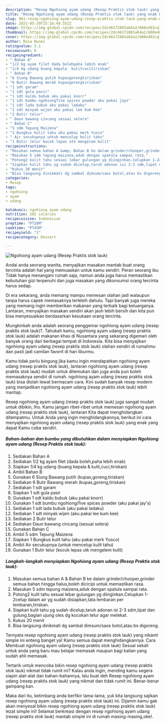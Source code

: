 ```yaml
---
description: "Resep Ngohiong ayam udang (Resep Praktis stok lauk) yang enak Untuk Jualan"
title: "Resep Ngohiong ayam udang (Resep Praktis stok lauk) yang enak Untuk Jualan"
slug: 961-resep-ngohiong-ayam-udang-resep-praktis-stok-lauk-yang-enak-untuk-jualan
date: 2021-05-29T15:16:49.552Z
image: https://img-global.cpcdn.com/recipes/2dc461f2865a64a2/680x482cq70/ngohiong-ayam-udang-resep-praktis-stok-lauk-foto-resep-utama.jpg
thumbnail: https://img-global.cpcdn.com/recipes/2dc461f2865a64a2/680x482cq70/ngohiong-ayam-udang-resep-praktis-stok-lauk-foto-resep-utama.jpg
cover: https://img-global.cpcdn.com/recipes/2dc461f2865a64a2/680x482cq70/ngohiong-ayam-udang-resep-praktis-stok-lauk-foto-resep-utama.jpg
author: Rosa Nunez
ratingvalue: 3.1
reviewcount: 8
recipeingredient:
- " Bahan A"
- "1/2 kg ayam filet dada bolehpaha lebih enak"
- "1/4 kg udang buang kepala  kulitcucitiriskan"
- " Bahan B"
- "6 Siung Bawang putih kupasgorengtiriskan"
- "6 Butir Bawang merah kupasgorengtiriskan"
- "1 sdt garam"
- "1 sdt gula pasir"
- "1 sdt kaldu bubuk aku pakai knorr"
- "1 sdt bumbu ngohiongfive spices powder aku pakai jays"
- "1 sdt lada bubuk aku pakai ladaku"
- "1 sdt minyak wijen aku pakai lee kum kee"
- "2 Butir telur"
- " Daun bawang cincang sesuai selera"
- " Bahan C"
- "5 sdm Tepung Maizena"
- "1 Bungkus kulit tahu aku pakai merk Yusco"
- " Air secukupnya untuk mencelup kulit tahu"
- "1 Butir telur kocok lepas utk mengelem kulit"
recipeinstructions:
- "Masukan semua bahan A &amp; Bahan B ke dalam grinder/chooper,grinder semua bahan hingga halus,boleh dicicipi untuk memastikan rasa."
- "Masukan 5 sdm tepung maizena,aduk dengan spatula sampai rata."
- "Potong2 kulit tahu sesuai lebar gulungan yg diinginkan.Celupkan 1-2celup dalam air yg sudah disiapkan,tata lembaran per lembaran,tiriskan."
- "Siapkan kulit tahu yg sudah dicelup,taruh adonan isi 2-3 sdm,lipat dan gulung.bagian ujung oles dg kocokan telur agar melekat."
- "Kukus 20 menit"
- "Bisa langsung dinikmati dg sambal dimsum/saos botol,atau bs digoreng."
categories:
- Resep
tags:
- ngohiong
- ayam
- udang

katakunci: ngohiong ayam udang 
nutrition: 201 calories
recipecuisine: Indonesian
preptime: "PT28M"
cooktime: "PT45M"
recipeyield: "1"
recipecategory: Dessert

---
```



![Ngohiong ayam udang (Resep Praktis stok lauk)](https://img-global.cpcdn.com/recipes/2dc461f2865a64a2/680x482cq70/ngohiong-ayam-udang-resep-praktis-stok-lauk-foto-resep-utama.jpg)

Andai anda seorang wanita, menyajikan masakan mantab buat orang tercinta adalah hal yang memuaskan untuk kamu sendiri. Peran seorang ibu Tidak hanya menangani rumah saja, namun anda juga harus memastikan kebutuhan gizi terpenuhi dan juga masakan yang dikonsumsi orang tercinta harus sedap.

Di era  sekarang, anda memang mampu memesan olahan jadi walaupun tanpa harus capek memasaknya terlebih dahulu. Tapi banyak juga mereka yang memang ingin memberikan makanan yang terbaik bagi keluarganya. Lantaran, menyajikan masakan sendiri akan jauh lebih bersih dan kita pun bisa menyesuaikan berdasarkan kesukaan orang tercinta. 



Mungkinkah anda adalah seorang penggemar ngohiong ayam udang (resep praktis stok lauk)?. Tahukah kamu, ngohiong ayam udang (resep praktis stok lauk) adalah makanan khas di Nusantara yang sekarang digemari oleh banyak orang dari berbagai tempat di Indonesia. Kita bisa menyajikan ngohiong ayam udang (resep praktis stok lauk) olahan sendiri di rumahmu dan pasti jadi camilan favorit di hari liburmu.

Kamu tidak perlu bingung jika kamu ingin mendapatkan ngohiong ayam udang (resep praktis stok lauk), lantaran ngohiong ayam udang (resep praktis stok lauk) mudah untuk ditemukan dan juga anda pun boleh memasaknya sendiri di rumah. ngohiong ayam udang (resep praktis stok lauk) bisa diolah lewat bermacam cara. Kini sudah banyak resep modern yang menjadikan ngohiong ayam udang (resep praktis stok lauk) lebih mantap.

Resep ngohiong ayam udang (resep praktis stok lauk) juga sangat mudah untuk dibikin, lho. Kamu jangan ribet-ribet untuk memesan ngohiong ayam udang (resep praktis stok lauk), lantaran Kita dapat menghidangkan ditempatmu. Untuk Anda yang ingin menghidangkannya, berikut ini cara menyajikan ngohiong ayam udang (resep praktis stok lauk) yang enak yang dapat Kamu coba sendiri.

<!--inarticleads1-->

##### Bahan-bahan dan bumbu yang dibutuhkan dalam menyiapkan Ngohiong ayam udang (Resep Praktis stok lauk):

1. Sediakan  Bahan A
1. Sediakan 1/2 kg ayam filet (dada boleh,paha lebih enak)
1. Siapkan 1/4 kg udang (buang kepala &amp; kulit,cuci,tiriskan)
1. Ambil  Bahan B
1. Gunakan 6 Siung Bawang putih (kupas,goreng,tiriskan)
1. Sediakan 6 Butir Bawang merah (kupas,goreng,tiriskan)
1. Sediakan 1 sdt garam
1. Siapkan 1 sdt gula pasir
1. Gunakan 1 sdt kaldu bubuk (aku pakai knorr)
1. Gunakan 1 sdt bumbu ngohiong/five spices powder (aku pakai jay&#39;s)
1. Sediakan 1 sdt lada bubuk (aku pakai ladaku)
1. Sediakan 1 sdt minyak wijen (aku pakai lee kum kee)
1. Sediakan 2 Butir telur
1. Sediakan  Daun bawang cincang (sesuai selera)
1. Gunakan  Bahan C
1. Ambil 5 sdm Tepung Maizena
1. Siapkan 1 Bungkus kulit tahu (aku pakai merk Yusco)
1. Ambil  Air secukupnya (untuk mencelup kulit tahu)
1. Gunakan 1 Butir telur (kocok lepas utk mengelem kulit)




<!--inarticleads2-->

##### Langkah-langkah menyiapkan Ngohiong ayam udang (Resep Praktis stok lauk):

1. Masukan semua bahan A &amp; Bahan B ke dalam grinder/chooper,grinder semua bahan hingga halus,boleh dicicipi untuk memastikan rasa.
1. Masukan 5 sdm tepung maizena,aduk dengan spatula sampai rata.
1. Potong2 kulit tahu sesuai lebar gulungan yg diinginkan.Celupkan 1-2celup dalam air yg sudah disiapkan,tata lembaran per lembaran,tiriskan.
1. Siapkan kulit tahu yg sudah dicelup,taruh adonan isi 2-3 sdm,lipat dan gulung.bagian ujung oles dg kocokan telur agar melekat.
1. Kukus 20 menit
1. Bisa langsung dinikmati dg sambal dimsum/saos botol,atau bs digoreng.




Ternyata resep ngohiong ayam udang (resep praktis stok lauk) yang nikamt simple ini enteng banget ya! Kamu semua dapat menghidangkannya. Cara Membuat ngohiong ayam udang (resep praktis stok lauk) Sesuai sekali untuk anda yang baru mau belajar memasak maupun bagi kalian yang sudah ahli memasak.

Tertarik untuk mencoba bikin resep ngohiong ayam udang (resep praktis stok lauk) nikmat tidak rumit ini? Kalau anda ingin, mending kamu segera siapin alat-alat dan bahan-bahannya, lalu buat deh Resep ngohiong ayam udang (resep praktis stok lauk) yang nikmat dan tidak rumit ini. Benar-benar gampang kan. 

Maka dari itu, ketimbang anda berfikir lama-lama, yuk kita langsung sajikan resep ngohiong ayam udang (resep praktis stok lauk) ini. Dijamin kamu gak akan menyesal bikin resep ngohiong ayam udang (resep praktis stok lauk) lezat simple ini! Selamat berkreasi dengan resep ngohiong ayam udang (resep praktis stok lauk) mantab simple ini di rumah masing-masing,oke!.

